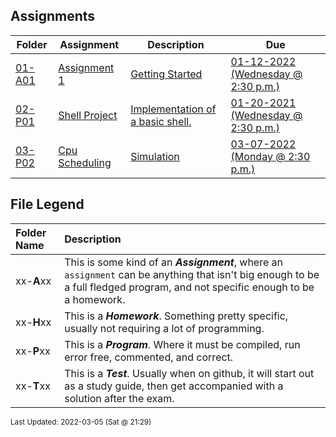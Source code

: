 ## Assignments
| Folder | Assignment | Description | Due|
 | ------------|------------|------------|------------|
 | [01-A01](https://github.com/rugbyprof/5143-Operating-Systems/tree/master/Assignments/01-A01) | [ Assignment 1 ](https://github.com/rugbyprof/5143-Operating-Systems/tree/master/Assignments/01-A01) | [ Getting Started](https://github.com/rugbyprof/5143-Operating-Systems/tree/master/Assignments/01-A01) | [01-12-2022 (Wednesday @ 2:30 p.m.)](https://github.com/rugbyprof/5143-Operating-Systems/tree/master/Assignments/01-A01) |
 | [02-P01](https://github.com/rugbyprof/5143-Operating-Systems/tree/master/Assignments/02-P01) | [ Shell Project ](https://github.com/rugbyprof/5143-Operating-Systems/tree/master/Assignments/02-P01) | [ Implementation of a basic shell.](https://github.com/rugbyprof/5143-Operating-Systems/tree/master/Assignments/02-P01) | [01-20-2021 (Wednesday @ 2:30 p.m.)](https://github.com/rugbyprof/5143-Operating-Systems/tree/master/Assignments/02-P01) |
 | [03-P02](https://github.com/rugbyprof/5143-Operating-Systems/tree/master/Assignments/03-P02) | [ Cpu Scheduling ](https://github.com/rugbyprof/5143-Operating-Systems/tree/master/Assignments/03-P02) | [ Simulation](https://github.com/rugbyprof/5143-Operating-Systems/tree/master/Assignments/03-P02) | [03-07-2022 (Monday @ 2:30 p.m.)](https://github.com/rugbyprof/5143-Operating-Systems/tree/master/Assignments/03-P02) |
 
    
## File Legend

| Folder Name | Description |
|:-----------|:-------------|
|xx-**A**xx | This is some kind of an ***Assignment***, where an `assignment` can be anything that isn't big enough to be a full fledged program, and not specific enough to be a homework. |
|xx-**H**xx | This is a ***Homework***. Something pretty specific, usually not requiring a lot of programming. |
|xx-**P**xx | This is a ***Program***. Where it must be compiled, run error free, commented, and correct. |
|xx-**T**xx | This is a ***Test***. Usually when on github, it will start out as a study guide, then get accompanied with a solution after the exam. |

    
<sup>Last Updated: 2022-03-05 (Sat @ 21:29)</sup>